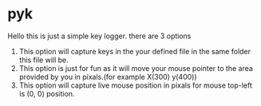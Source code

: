 # pyk
Hello
this is just a simple key logger.
there are 3 options 
1) This option will capture keys in the your defined file in the same folder this file will be.
2) This option is just for fun as it will move your mouse pointer to the area provided by you in pixals.(for example X(300) y(400))
3) This option will capture live mouse position in pixals
for mouse top-left is (0, 0) position.
